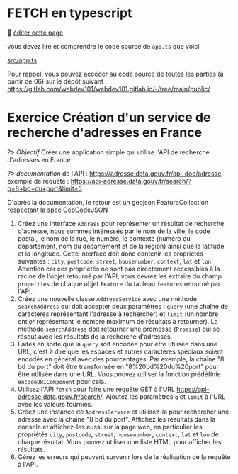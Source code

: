 # FETCH en typescript

:memo: [éditer cette page](https://gitlab.com/-/ide/project/webdev101/webdev101.gitlab.io/edit/main/-/public/14_fetch/README.md)

vous devez lire et comprendre le code source de `app.ts` que voici

[src/app.ts](src/app.ts ":include :type=code typescript")

Pour rappel, vous pouvez accéder au code source de toutes les parties (à partir de 06) sur le dépôt suivant : https://gitlab.com/webdev101/webdev101.gitlab.io/-/tree/main/public/

# Exercice Création d'un service de recherche d'adresses en France

?> _Objectif_ Créer une application simple qui utilise l'API de recherche d'adresses en France

?> _documentation_ de l'API : https://adresse.data.gouv.fr/api-doc/adresse
exemple de requête : https://api-adresse.data.gouv.fr/search/?q=8+bd+du+port&limit=5

D'après la documentation, le retour est un geojson FeatureCollection respectant la spec GeoCodeJSON

1. Créez une interface `Address` pour représenter un résultat de recherche d'adresse, nous sommes intéressés par le nom de la ville, le code postal, le nom de la rue, le numéro, le contexte (numéro du département, nom du département et de la région) ainsi que la latitude et la longitude. Cette interface doit donc contenir les propriétés suivantes : `city`, `postcode`, `street`, `housenumber`, `context`, `lat` et `lon`. Attention car ces propriétés ne sont pas directement accessibles à la racine de l'objet retourné par l'API, vous devrez les extraire du champ `properties` de chaque objet `Feature` du tableau `features` retourné par l'API.
2. Créez une nouvelle classe `AddressService` avec une méthode `searchAddress` qui doit accepter deux paramètres : `query` (une chaîne de caractères représentant l'adresse à rechercher) et `limit` (un nombre entier représentant le nombre maximum de résultats à retourner). La méthode `searchAddress` doit retourner une promesse (`Promise`) qui se résout avec les résultats de la recherche d'adresses.
3. Faites en sorte que la `query` soit encodée pour être utilisée dans une URL, c'est à dire que les espaces et autres caractères spéciaux soient encodés en général avec des pourcentages. Par exemple, la chaîne "8 bd du port" doit être transformée en "8%20bd%20du%20port" pour être utilisée dans une URL. Vous pouvez utiliser la fonction prédéfinie `encodeURIComponent` pour cela.
4. Utilisez l'API `fetch` pour faire une requête GET à l'URL https://api-adresse.data.gouv.fr/search/. Ajoutez les paramètres `q` et `limit` à l'URL avec les valeurs fournies.
5. Créez une instance de `AddressService` et utilisez-la pour rechercher une adresse avec la chaine "8 bd du port". Affichez les résultats dans la console et affichez-les aussi sur la page web, en particulier les propriétés `city`, `postcode`, `street`, `housenumber`, `context`, `lat` et `lon` de chaque résultat. Vous pouvez utiliser une liste HTML pour afficher les résultats.
6. Gérez les erreurs qui peuvent survenir lors de la réalisation de la requête à l'API.
